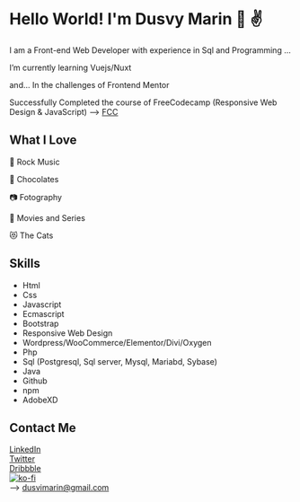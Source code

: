 # Hello World! I'm Dusvy Marin 👩 ✌️

I am a Front-end Web Developer with experience in Sql and Programming ...

 I’m currently learning Vuejs/Nuxt

and... In the challenges of Frontend Mentor 

Successfully Completed the course of  FreeCodecamp (Responsive Web Design & JavaScript) --> [FCC](https://codepen.io/dusvimarin/pen/BaWJpLm) 


##  What I Love

🤘 Rock Music

🍫 Chocolates

📷 Fotography

🎥 Movies and Series

😻 The Cats

 ##  Skills

- Html 
- Css
- Javascript
- Ecmascript
- Bootstrap
- Responsive Web Design
- Wordpress/WooCommerce/Elementor/Divi/Oxygen 
- Php
- Sql (Postgresql, Sql server, Mysql, Mariabd, Sybase)
- Java
- Github
- npm
- AdobeXD

## Contact Me
  
[LinkedIn](https://ve.linkedin.com/in/dusviry-marin) </br>
[Twitter](https://twitter.com/dusvimarin)  </br>
[Dribbble](https://dribbble.com/dusvy)  </br>
[![ko-fi](https://ko-fi.com/img/githubbutton_sm.svg)](https://ko-fi.com/Z8Z77OU88) </br>
--> dusvimarin@gmail.com
